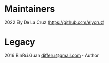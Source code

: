 # Maintainers

2022 Ely De La Cruz (https://github.com/elycruz)

# Legacy

2016 BinRui.Guan <differui@gmail.com> - Author
